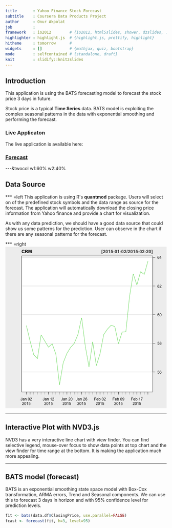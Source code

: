 ```yaml
---
title       : Yahoo Finance Stock Forecast
subtitle    : Coursera Data Products Project
author      : Onur Akpolat
job         : 
framework   : io2012        # {io2012, html5slides, shower, dzslides, ...}
highlighter : highlight.js  # {highlight.js, prettify, highlight}
hitheme     : tomorrow      # 
widgets     : []            # {mathjax, quiz, bootstrap}
mode        : selfcontained # {standalone, draft}
knit        : slidify::knit2slides
---
```

    
## Introduction
    
This application is using the BATS forecasting model
to forecast the stock price 3 days in future.

Stock price is a typical **Time Series** data. BATS model is exploiting
the complex seasonal patterns in the data with exponential smoothing and
performing the forecast.

### Live Applicaton

The live application is available here:

### [Forecast](https://onur.shinyapps.io/CourseraDataProducts/)

---&twocol w1:60% w2:40%

## Data Source

*** =left
This application is using R's **quantmod** package. Users will select on of the 
predefined stock symbols and the data range as source for the forecast. The application will automatically
download the closing price information from Yahoo finance and provide a chart for visualization.

As with any data prediction, we should have a good data source that could
show us some patterns for the prediction. User can observe in the chart if
there are any seasonal patterns for the forecast.

*** =right
![plot of chunk quantmod](assets/fig/quantmod-1.png) 

---
    
## Interactive Plot with NVD3.js
    
NVD3 has a very interactive line chart with view finder. You can find selective legend,
mouse-over focus to show data points at top chart and the view finder for time range
at the bottom. It is making the application much more appealing.


<div id = 'chart1' class = 'rChart nvd3'></div>
<script type='text/javascript'>
 $(document).ready(function(){
      drawchart1()
    });
    function drawchart1(){  
      var opts = {
 "dom": "chart1",
"width":    800,
"height":    400,
"x": "Date",
"y": "value",
"group": "variable",
"type": "lineWithFocusChart",
"id": "chart1" 
},
        data = [
 {
 "Date":          16437,
"variable": "ClosingPrice",
"value":          59.24 
},
{
 "Date":          16440,
"variable": "ClosingPrice",
"value":          58.17 
},
{
 "Date":          16441,
"variable": "ClosingPrice",
"value":           57.2 
},
{
 "Date":          16442,
"variable": "ClosingPrice",
"value":          56.93 
},
{
 "Date":          16443,
"variable": "ClosingPrice",
"value":          58.59 
},
{
 "Date":          16444,
"variable": "ClosingPrice",
"value":          58.16 
},
{
 "Date":          16447,
"variable": "ClosingPrice",
"value":          57.73 
},
{
 "Date":          16448,
"variable": "ClosingPrice",
"value":          57.97 
},
{
 "Date":          16449,
"variable": "ClosingPrice",
"value":          57.25 
},
{
 "Date":          16450,
"variable": "ClosingPrice",
"value":          55.11 
},
{
 "Date":          16451,
"variable": "ClosingPrice",
"value":          56.64 
},
{
 "Date":          16455,
"variable": "ClosingPrice",
"value":          57.29 
},
{
 "Date":          16456,
"variable": "ClosingPrice",
"value":          57.71 
},
{
 "Date":          16457,
"variable": "ClosingPrice",
"value":             58 
},
{
 "Date":          16458,
"variable": "ClosingPrice",
"value":          58.62 
},
{
 "Date":          16461,
"variable": "ClosingPrice",
"value":          59.78 
},
{
 "Date":          16462,
"variable": "ClosingPrice",
"value":          57.79 
},
{
 "Date":          16463,
"variable": "ClosingPrice",
"value":          56.35 
},
{
 "Date":          16464,
"variable": "ClosingPrice",
"value":           58.1 
},
{
 "Date":          16465,
"variable": "ClosingPrice",
"value":          56.45 
},
{
 "Date":          16468,
"variable": "ClosingPrice",
"value":          57.28 
},
{
 "Date":          16469,
"variable": "ClosingPrice",
"value":          58.61 
},
{
 "Date":          16470,
"variable": "ClosingPrice",
"value":          58.99 
},
{
 "Date":          16471,
"variable": "ClosingPrice",
"value":          59.26 
},
{
 "Date":          16472,
"variable": "ClosingPrice",
"value":          59.17 
},
{
 "Date":          16475,
"variable": "ClosingPrice",
"value":          57.98 
},
{
 "Date":          16476,
"variable": "ClosingPrice",
"value":          58.79 
},
{
 "Date":          16477,
"variable": "ClosingPrice",
"value":           58.8 
},
{
 "Date":          16478,
"variable": "ClosingPrice",
"value":          61.26 
},
{
 "Date":          16479,
"variable": "ClosingPrice",
"value":          62.85 
},
{
 "Date":          16483,
"variable": "ClosingPrice",
"value":          62.07 
},
{
 "Date":          16484,
"variable": "ClosingPrice",
"value":             63 
},
{
 "Date":          16485,
"variable": "ClosingPrice",
"value":          62.81 
},
{
 "Date":          16486,
"variable": "ClosingPrice",
"value":          63.74 
},
{
 "Date":          16487,
"variable": "ClosingPrice",
"value": null 
},
{
 "Date":          16488,
"variable": "ClosingPrice",
"value": null 
},
{
 "Date":          16489,
"variable": "ClosingPrice",
"value": null 
},
{
 "Date":          16437,
"variable": "ForecastLowB",
"value": null 
},
{
 "Date":          16440,
"variable": "ForecastLowB",
"value": null 
},
{
 "Date":          16441,
"variable": "ForecastLowB",
"value": null 
},
{
 "Date":          16442,
"variable": "ForecastLowB",
"value": null 
},
{
 "Date":          16443,
"variable": "ForecastLowB",
"value": null 
},
{
 "Date":          16444,
"variable": "ForecastLowB",
"value": null 
},
{
 "Date":          16447,
"variable": "ForecastLowB",
"value": null 
},
{
 "Date":          16448,
"variable": "ForecastLowB",
"value": null 
},
{
 "Date":          16449,
"variable": "ForecastLowB",
"value": null 
},
{
 "Date":          16450,
"variable": "ForecastLowB",
"value": null 
},
{
 "Date":          16451,
"variable": "ForecastLowB",
"value": null 
},
{
 "Date":          16455,
"variable": "ForecastLowB",
"value": null 
},
{
 "Date":          16456,
"variable": "ForecastLowB",
"value": null 
},
{
 "Date":          16457,
"variable": "ForecastLowB",
"value": null 
},
{
 "Date":          16458,
"variable": "ForecastLowB",
"value": null 
},
{
 "Date":          16461,
"variable": "ForecastLowB",
"value": null 
},
{
 "Date":          16462,
"variable": "ForecastLowB",
"value": null 
},
{
 "Date":          16463,
"variable": "ForecastLowB",
"value": null 
},
{
 "Date":          16464,
"variable": "ForecastLowB",
"value": null 
},
{
 "Date":          16465,
"variable": "ForecastLowB",
"value": null 
},
{
 "Date":          16468,
"variable": "ForecastLowB",
"value": null 
},
{
 "Date":          16469,
"variable": "ForecastLowB",
"value": null 
},
{
 "Date":          16470,
"variable": "ForecastLowB",
"value": null 
},
{
 "Date":          16471,
"variable": "ForecastLowB",
"value": null 
},
{
 "Date":          16472,
"variable": "ForecastLowB",
"value": null 
},
{
 "Date":          16475,
"variable": "ForecastLowB",
"value": null 
},
{
 "Date":          16476,
"variable": "ForecastLowB",
"value": null 
},
{
 "Date":          16477,
"variable": "ForecastLowB",
"value": null 
},
{
 "Date":          16478,
"variable": "ForecastLowB",
"value": null 
},
{
 "Date":          16479,
"variable": "ForecastLowB",
"value": null 
},
{
 "Date":          16483,
"variable": "ForecastLowB",
"value": null 
},
{
 "Date":          16484,
"variable": "ForecastLowB",
"value": null 
},
{
 "Date":          16485,
"variable": "ForecastLowB",
"value": null 
},
{
 "Date":          16486,
"variable": "ForecastLowB",
"value": null 
},
{
 "Date":          16487,
"variable": "ForecastLowB",
"value":          61.44 
},
{
 "Date":          16488,
"variable": "ForecastLowB",
"value":          61.52 
},
{
 "Date":          16489,
"variable": "ForecastLowB",
"value":          60.94 
},
{
 "Date":          16437,
"variable": "ForecastHighB",
"value": null 
},
{
 "Date":          16440,
"variable": "ForecastHighB",
"value": null 
},
{
 "Date":          16441,
"variable": "ForecastHighB",
"value": null 
},
{
 "Date":          16442,
"variable": "ForecastHighB",
"value": null 
},
{
 "Date":          16443,
"variable": "ForecastHighB",
"value": null 
},
{
 "Date":          16444,
"variable": "ForecastHighB",
"value": null 
},
{
 "Date":          16447,
"variable": "ForecastHighB",
"value": null 
},
{
 "Date":          16448,
"variable": "ForecastHighB",
"value": null 
},
{
 "Date":          16449,
"variable": "ForecastHighB",
"value": null 
},
{
 "Date":          16450,
"variable": "ForecastHighB",
"value": null 
},
{
 "Date":          16451,
"variable": "ForecastHighB",
"value": null 
},
{
 "Date":          16455,
"variable": "ForecastHighB",
"value": null 
},
{
 "Date":          16456,
"variable": "ForecastHighB",
"value": null 
},
{
 "Date":          16457,
"variable": "ForecastHighB",
"value": null 
},
{
 "Date":          16458,
"variable": "ForecastHighB",
"value": null 
},
{
 "Date":          16461,
"variable": "ForecastHighB",
"value": null 
},
{
 "Date":          16462,
"variable": "ForecastHighB",
"value": null 
},
{
 "Date":          16463,
"variable": "ForecastHighB",
"value": null 
},
{
 "Date":          16464,
"variable": "ForecastHighB",
"value": null 
},
{
 "Date":          16465,
"variable": "ForecastHighB",
"value": null 
},
{
 "Date":          16468,
"variable": "ForecastHighB",
"value": null 
},
{
 "Date":          16469,
"variable": "ForecastHighB",
"value": null 
},
{
 "Date":          16470,
"variable": "ForecastHighB",
"value": null 
},
{
 "Date":          16471,
"variable": "ForecastHighB",
"value": null 
},
{
 "Date":          16472,
"variable": "ForecastHighB",
"value": null 
},
{
 "Date":          16475,
"variable": "ForecastHighB",
"value": null 
},
{
 "Date":          16476,
"variable": "ForecastHighB",
"value": null 
},
{
 "Date":          16477,
"variable": "ForecastHighB",
"value": null 
},
{
 "Date":          16478,
"variable": "ForecastHighB",
"value": null 
},
{
 "Date":          16479,
"variable": "ForecastHighB",
"value": null 
},
{
 "Date":          16483,
"variable": "ForecastHighB",
"value": null 
},
{
 "Date":          16484,
"variable": "ForecastHighB",
"value": null 
},
{
 "Date":          16485,
"variable": "ForecastHighB",
"value": null 
},
{
 "Date":          16486,
"variable": "ForecastHighB",
"value": null 
},
{
 "Date":          16487,
"variable": "ForecastHighB",
"value":          65.82 
},
{
 "Date":          16488,
"variable": "ForecastHighB",
"value":          67.36 
},
{
 "Date":          16489,
"variable": "ForecastHighB",
"value":          67.94 
} 
]
  
      if(!(opts.type==="pieChart" || opts.type==="sparklinePlus" || opts.type==="bulletChart")) {
        var data = d3.nest()
          .key(function(d){
            //return opts.group === undefined ? 'main' : d[opts.group]
            //instead of main would think a better default is opts.x
            return opts.group === undefined ? opts.y : d[opts.group];
          })
          .entries(data);
      }
      
      if (opts.disabled != undefined){
        data.map(function(d, i){
          d.disabled = opts.disabled[i]
        })
      }
      
      nv.addGraph(function() {
        var chart = nv.models[opts.type]()
          .width(opts.width)
          .height(opts.height)
          
        if (opts.type != "bulletChart"){
          chart
            .x(function(d) { return d[opts.x] })
            .y(function(d) { return d[opts.y] })
        }
          
         
        chart
  .color([ "blue", "orange", "green" ])
  .margin({
 "left":    100 
})
          
        chart.xAxis
  .axisLabel("Date")
  .tickFormat(function(d) {return d3.time.format('%d-%b-%Y')(new Date( d * 86400000 ));})

        chart.x2Axis
  .axisLabel("Date")
  .tickFormat(function(d) {return d3.time.format('%b-%Y')(new Date( d * 86400000 ));})
        
        chart.yAxis
  .axisLabel("Stock Price")
  .tickFormat( function(d) {return '$' + d3.format(',.2f')(d)} )
      
       d3.select("#" + opts.id)
        .append('svg')
        .datum(data)
        .transition().duration(500)
        .call(chart);

       nv.utils.windowResize(chart.update);
       return chart;
      });
    };
</script>

---
    
## BATS model (forecast)
    
BATS is an exponential smoothing state space model with Box-Cox transformation, ARMA errors,
Trend and Seasonal components. We can use this to forecast 3 days in horizon and with 95%
confidence level for prediction levels.


```r
fit <- bats(data.df$ClosingPrice, use.parallel=FALSE)
fcast <- forecast(fit, h=3, level=95)
```
